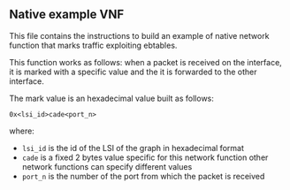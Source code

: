 ## Native example VNF

This file contains the instructions to build an example of native network function that marks traffic exploiting ebtables.

This function works as follows: when a packet is received on the interface, it 
is marked with a specific value and the it is forwarded to the other interface.

The mark value is an hexadecimal value built as follows:

	0x<lsi_id>cade<port_n>
	
where:  
  * `lsi_id`	is the id of the LSI of the graph in hexadecimal format  
  * `cade`	is a fixed 2 bytes value specific for this network function
                other network functions can specify different values  
  * `port_n`	is the number of the port from which the packet is received
	

